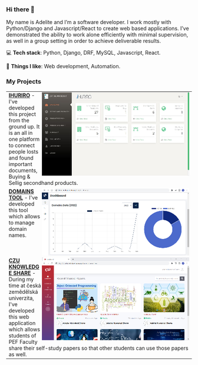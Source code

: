 ### Hi there 👋


My name is Adelite and I’m a software developer. I work mostly with Python/Django and Javascript/React to create web based applications. I’ve demonstrated the ability to work alone efficiently with minimal supervision, as well in a group setting in order to achieve deliverable results. 

💻 **Tech stack**: Python, Django, DRF, MySQL, Javascript, React.

💪 **Things I like**: Web development, Automation.

### My Projects


<table border="0">

<tr><td>
<img src="ihuriro.jpg" align="right">
<a href="https://www.loom.com/share/e653dfc90ab242e981a8670cd7a561d8?sid=eeba1de0-2324-418a-9bdb-7a233fd095b1"><b>IHURIRO</b></a> - 
I've developed this project from the ground up. It is an all in one platform to connect people losts and found important documents, Buying & Sellig secondhand products.
</td></tr>

<tr><td>
<img src="domains.jpg" align="right">
<a href="https://github.com/codewithadelite/domains"><b>DOMAINS TOOL</b></a> - 
I've developed this tool which allows to manage domain names.
</td></tr>

<tr><td>
<img src="czu-knowledge4.jpg" align="right">
<a href="https://github.com/codewithadelite/czu-knowledge-share/tree/knowledge-share-app/CZU-KNOWLEDGE-SHARE-PROJECT"><b>CZU KNOWLEDGE SHARE</b></a> - 
During my time at česká zemědělská univerzita, I've developed this web application which allows students of PEF Faculty share their self-study papers so that other students can use those papers as well.
</td></tr>

</table>
